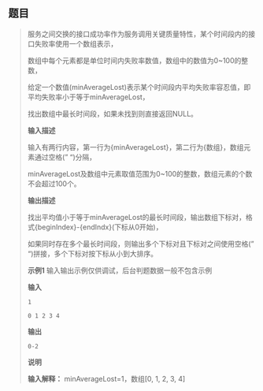 ## 题目

> 服务之间交换的接口成功率作为服务调用关键质量特性，某个时间段内的接口失败率使用一个数组表示，
>
> 数组中每个元素都是单位时间内失败率数值，数组中的数值为0~100的整数，
>
> 给定一个数值(minAverageLost)表示某个时间段内平均失败率容忍值，即平均失败率小于等于minAverageLost，
>
> 找出数组中最长时间段，如果未找到则直接返回NULL。
>
> **输入描述**
>
> 输入有两行内容，第一行为{minAverageLost}，第二行为{数组}，数组元素通过空格(” “)分隔，
>
> minAverageLost及数组中元素取值范围为0~100的整数，数组元素的个数不会超过100个。
>
> **输出描述**
>
> 找出平均值小于等于minAverageLost的最长时间段，输出数组下标对，格式{beginIndex}-{endIndx}(下标从0开始)，
>
> 如果同时存在多个最长时间段，则输出多个下标对且下标对之间使用空格(” “)拼接，多个下标对按下标从小到大排序。
>
> **示例1** 输入输出示例仅供调试，后台判题数据一般不包含示例
>
> **输入**
>
> `1`
>
> `0 1 2 3 4`
>
> **输出**
>
> `0-2`
>
> **说明**
>
> **输入解释：** minAverageLost=1，数组[0, 1, 2, 3, 4]

